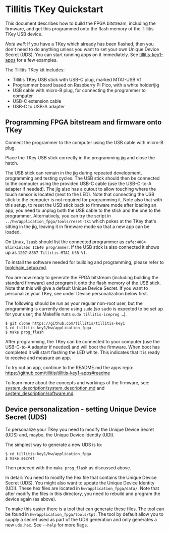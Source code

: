 # Tillitis TKey Quickstart

This document describes how to build the FPGA bitstream, including the
firmware, and get this programmed onto the flash memory of the
Tillitis TKey USB device.

*Note well*: If you have a TKey which already has been flashed, then
you don't need to do anything unless you want to set your own Unique
Device Secret (UDS). You can start running apps on it immediately. See
[tillitis-key1-apps](https://github.com/tillitis/tillitis-key1-apps)
for a few examples.

The Tillitis TKey kit includes:

- Tillitis TKey USB stick with USB-C plug, marked MTA1-USB V1
- Programmer board based on Raspberry Pi Pico, with a white holder/jig
- USB cable with micro-B plug, for connecting the programmer to
  computer
- USB-C extension cable
- USB-C to USB-A adapter

## Programming FPGA bitstream and firmware onto TKey

Connect the programmer to the computer using the USB cable with
micro-B plug.

Place the TKey USB stick correctly in the programming jig and close
the hatch.

The USB stick can remain in the jig during repeated development,
programming and testing cycles. The USB stick should then be connected
to the computer using the provided USB-C cable (use the USB-C-to-A
adapter if needed). The jig also has a cutout to allow touching where
the touch sensor is located (next to the LED). Note that connecting
the USB stick to the computer is not required for programming it. Note
also that with this setup, to reset the USB stick back to firmware
mode after loading an app, you need to unplug both the USB cable to
the stick and the one to the programmer. Alternatively, you can try
the script in `../hw/application_fpga/tools/reset-tk1` which pokes at
the TKey that's sitting in the jig, leaving it in firmware mode so
that a new app can be loaded.

On Linux, `lsusb` should list the connected programmer as `cafe:4004
Blinkinlabs ICE40 programmer`. If the USB stick is also connected it
shows up as `1207:8887 Tillitis MTA1-USB-V1`.

To install the software needed for building and programming, please
refer to [toolchain_setup.md](toolchain_setup.md).

You are now ready to generate the FPGA bitstream (including building
the standard firmware) and program it onto the flash memory of the USB
stick. Note that this will give a default Unique Device Secret. If you
want to personalize your TKey, see under Device personalization below
first.

The following should be run as your regular non-root user, but
the programming is currently done using `sudo` (so sudo is expected to
be set up for your user; the Makefile runs `sudo tillitis-iceprog …`).

```
$ git clone https://github.com/tillitis/tillitis-key1
$ cd tillitis-key1/hw/application_fpga
$ make prog_flash
```

After programming, the TKey can be connected to your computer (use the
USB-C-to-A adapter if needed) and will boot the firmware. When boot
has completed it will start flashing the LED white. This indicates
that it is ready to receive and measure an app.

To try out an app, continue to the README.md the apps repo:
https://github.com/tillitis/tillitis-key1-apps#readme

To learn more about the concepts and workings of the firmware, see:
[system_description/system_description.md](system_description/system_description.md)
and [system_description/software.md](system_description/software.md).

## Device personalization - setting Unique Device Secret (UDS)

To personalize your TKey you need to modify the Unique Device Secret
(UDS) and, maybe, the Unique Device Identity (UDI).

The simplest way to generate a new UDS is to:

```
$ cd tillitis-key1/hw/application_fpga
$ make secret
```

Then proceed with the `make prog_flash` as discussed above.

In detail: You need to modify the hex file that contains the Unique
Device Secret (UDS). You might also want to update the Unique Device
Identity (UDI). These hex files are located in
`hw/application_fpga/data/`. Note that after modify the files in this
directory, you need to rebuild and program the device again (as
above).

To make this easier there is a tool that can generate these files. The
tool can be found in `hw/application_fpga/tools/tpt`. The tool by
default allow you to supply a secret used as part of the UDS
generation and only generates a new `uds.hex`. See `--help` for more
flags.
